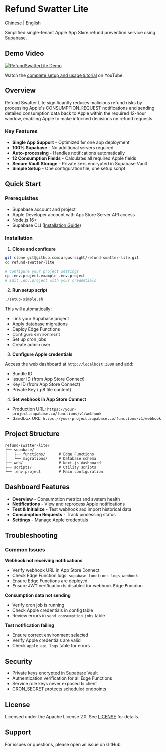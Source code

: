 # Refund Swatter Lite

[Chinese](./README_zh.md) | English

Simplified single-tenant Apple App Store refund prevention service using Supabase.

## Demo Video

[![RefundSwatterLite Demo](https://img.youtube.com/vi/j-88H8j7btI/maxresdefault.jpg)](https://www.youtube.com/watch?v=j-88H8j7btI)

Watch the [complete setup and usage tutorial](https://www.youtube.com/watch?v=j-88H8j7btI) on YouTube.

## Overview

Refund Swatter Lite significantly reduces malicious refund risks by processing Apple's CONSUMPTION_REQUEST notifications and sending detailed consumption data back to Apple within the required 12-hour window, enabling Apple to make informed decisions on refund requests.

### Key Features

- **Single App Support** - Optimized for one app deployment
- **100% Supabase** - No additional servers required  
- **Auto-processing** - Handles notifications automatically
- **12 Consumption Fields** - Calculates all required Apple fields
- **Secure Vault Storage** - Private keys encrypted in Supabase Vault
- **Simple Setup** - One configuration file, one setup script

## Quick Start

### Prerequisites

- Supabase account and project
- Apple Developer account with App Store Server API access
- Node.js 16+
- Supabase CLI ([Installation Guide](https://supabase.com/docs/guides/cli))

### Installation

1. **Clone and configure**
```bash
git clone git@github.com:argus-sight/refund-swatter-lite.git
cd refund-swatter-lite

# Configure your project settings
cp .env.project.example .env.project
# Edit .env.project with your credentials
```

2. **Run setup script**
```bash
./setup-simple.sh
```

This will automatically:
- Link your Supabase project
- Apply database migrations
- Deploy Edge Functions
- Configure environment
- Set up cron jobs
- Create admin user

3. **Configure Apple credentials**

Access the web dashboard at `http://localhost:3000` and add:
- Bundle ID
- Issuer ID (from App Store Connect)
- Key ID (from App Store Connect)
- Private Key (.p8 file content)

4. **Set webhook in App Store Connect**
- Production URL: `https://your-project.supabase.co/functions/v1/webhook`
- Sandbox URL: `https://your-project.supabase.co/functions/v1/webhook`

## Project Structure

```
refund-swatter-lite/
├── supabase/
│   ├── functions/      # Edge Functions
│   └── migrations/     # Database schema
├── web/                # Next.js dashboard
├── scripts/            # Utility scripts
└── .env.project        # Main configuration
```

## Dashboard Features

- **Overview** - Consumption metrics and system health
- **Notifications** - View and reprocess Apple notifications
- **Test & Initialize** - Test webhook and import historical data
- **Consumption Requests** - Track processing status
- **Settings** - Manage Apple credentials

## Troubleshooting

### Common Issues

**Webhook not receiving notifications**
- Verify webhook URL in App Store Connect
- Check Edge Function logs: `supabase functions logs webhook`
- Ensure Edge Functions are deployed
- Ensure JWT verification is disabled for webhook Edge Function

**Consumption data not sending**
- Verify cron job is running
- Check Apple credentials in config table
- Review errors in `send_consumption_jobs` table

**Test notification failing**
- Ensure correct environment selected
- Verify Apple credentials are valid
- Check `apple_api_logs` table for errors

## Security

- Private keys encrypted in Supabase Vault
- Authentication verification for all Edge Functions
- Service role keys never exposed to client
- CRON_SECRET protects scheduled endpoints

## License

Licensed under the Apache License 2.0. See [LICENSE](./LICENSE) for details.

## Support

For issues or questions, please open an issue on GitHub.
